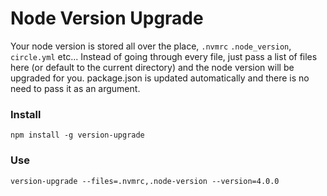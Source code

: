 # Node Version Upgrade

Your node version is stored all over the place, `.nvmrc` `.node_version`, `circle.yml` etc... Instead of going through every file, just pass a list of files here (or default to the current directory) and the node version will be upgraded for you. package.json is updated automatically and there is no need to pass it as an argument.
### Install
`npm install -g version-upgrade`

### Use

```
version-upgrade --files=.nvmrc,.node-version --version=4.0.0
```
